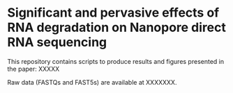 # Significant and pervasive effects of RNA degradation on Nanopore direct RNA sequencing


This repository contains scripts to produce results and figures presented in the paper:
XXXXX

Raw data (FASTQs and FAST5s) are available at XXXXXXX.
